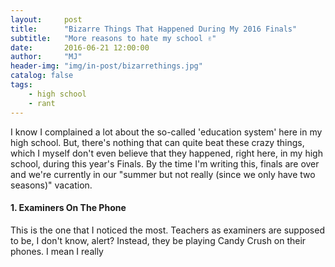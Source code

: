 ```yaml
---
layout:     post
title:      "Bizarre Things That Happened During My 2016 Finals"
subtitle:   "More reasons to hate my school ✌️"
date:       2016-06-21 12:00:00
author:     "MJ"
header-img: "img/in-post/bizarrethings.jpg"
catalog: false
tags:
    - high school
    - rant
---
```

I know I complained a lot about the so-called 'education system' here in my high school. But, there's nothing that can quite beat these crazy things, which I myself don't even believe that they happened, right here, in my high school, during this year's Finals. By the time I'm writing this, finals are over and we're currently in our "summer but not really (since we only have two seasons)" vacation.

#### 1. Examiners On The Phone ####

This is the one that I noticed the most. Teachers as examiners are supposed to be, I don't know, alert? Instead, they be playing Candy Crush on their phones. I mean I really 
